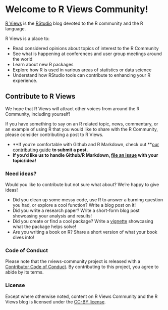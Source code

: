 # Welcome to R Views Community!

[R Views](https://rviews.rstudio.com/) is the [RStudio](https://www.rstudio.com/) blog devoted to the R community and the R language.

R Views is a place to:

* Read considered opinions about topics of interest to the R Community
* See what is happening at conferences and user group meetings around the world
* Learn about new R packages
* Explore how R is used in various areas of statistics or data science
* Understand how RStudio tools can contribute to enhancing your R experience.


## Contribute to R Views

We hope that R Views will attract other voices from around the R Community, including yourself! 

If you have something to say on an R related topic, news, commentary, or an example of using R that you would like to share with the R Community, please consider contributing a post to R Views.

* **If you’re comfortable with Github and R Markdown, check out **[our contributing guide](https://github.com/rweekly/rweekly.org/blob/gh-pages/CONTRIBUTING.md) **to submit a post.**
* **If you’d like us to handle Github/R Markdown, [file an issue](https://github.com/rstudio/rviews-community/issues) with your topic/idea!**


### Need ideas?

Would you like to contribute but not sure what about? We’re happy to give ideas!

* Did you clean up some messy code, use R to answer a burning question you had, or explore a cool function? Write a blog post on it!
* Did you write a research paper? Write a short-form blog post showcasing your analysis and results!
* Did you create or find a cool package? Write a [vignette](https://r-pkgs.org/vignettes.html) showcasing what the package helps solve!
* Are you writing a book on R? Share a short version of what your book dives into!

### Code of Conduct

Please note that the rviews-community project is released with a [Contributor Code of Conduct](https://contributor-covenant.org/version/2/0/CODE_OF_CONDUCT.html). By contributing to this project, you agree to abide by its terms.

### License

Except where otherwise noted, content on R Views Community and the R Views blog is licensed under the [CC-BY license](https://creativecommons.org/licenses/by/4.0/).
